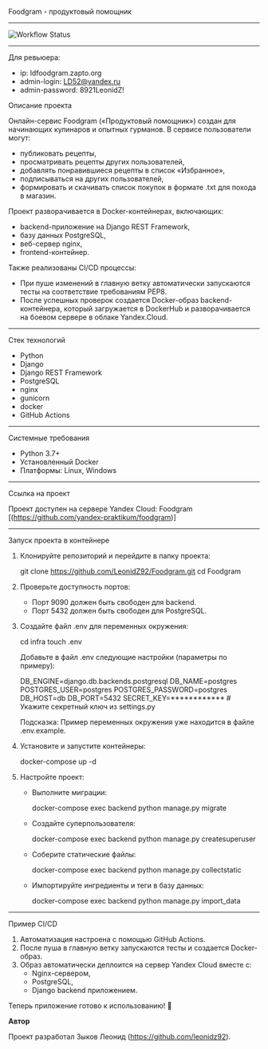 Foodgram - продуктовый помощник

---

![Workflow Status](https://github.com/leonidz92/foodgram/actions/workflows/main.yml/badge.svg)

---

Для ревьюера:
- ip: ldfoodgram.zapto.org
- admin-login: LD52@yandex.ru
- admin-password: 8921LeonidZ!


Описание проекта

Онлайн-сервис Foodgram («Продуктовый помощник») создан для начинающих кулинаров и опытных гурманов. В сервисе пользователи могут:  
- публиковать рецепты,  
- просматривать рецепты других пользователей,  
- добавлять понравившиеся рецепты в список «Избранное»,  
- подписываться на других пользователей,  
- формировать и скачивать список покупок в формате .txt для похода в магазин.  

Проект разворачивается в Docker-контейнерах, включающих:  
- backend-приложение на Django REST Framework,  
- базу данных PostgreSQL,  
- веб-сервер nginx,  
- frontend-контейнер.  

Также реализованы CI/CD процессы:  
- При пуше изменений в главную ветку автоматически запускаются тесты на соответствие требованиям PEP8.  
- После успешных проверок создается Docker-образ backend-контейнера, который загружается в DockerHub и разворачивается на боевом сервере в облаке Yandex.Cloud.  

---

Стек технологий  
- Python  
- Django  
- Django REST Framework  
- PostgreSQL  
- nginx  
- gunicorn  
- docker  
- GitHub Actions  

---

Системные требования  
- Python 3.7+  
- Установленный Docker  
- Платформы: Linux, Windows 

---

Ссылка на проект  

Проект доступен на сервере Yandex Cloud: Foodgram [(https://github.com/yandex-praktikum/foodgram)]

---

Запуск проекта в контейнере  

1. Клонируйте репозиторий и перейдите в папку проекта:  

   
   git clone https://github.com/LeonidZ92/Foodgram.git
   cd Foodgram
   

2. Проверьте доступность портов:  
   - Порт 9090 должен быть свободен для backend.  
   - Порт 5432 должен быть свободен для PostgreSQL.  

3. Создайте файл .env для переменных окружения:  

   
   cd infra
   touch .env
   

   Добавьте в файл .env следующие настройки (параметры по примеру):  

   
   DB_ENGINE=django.db.backends.postgresql
   DB_NAME=postgres
   POSTGRES_USER=postgres
   POSTGRES_PASSWORD=postgres
   DB_HOST=db
   DB_PORT=5432
   SECRET_KEY=************  # Укажите секретный ключ из settings.py
   

   Подсказка: Пример переменных окружения уже находится в файле .env.example.  

4. Установите и запустите контейнеры:  

   
   docker-compose up -d
   

5. Настройте проект:  
   - Выполните миграции:  

     
     docker-compose exec backend python manage.py migrate
     

   - Создайте суперпользователя:  

     
     docker-compose exec backend python manage.py createsuperuser
     

   - Соберите статические файлы:  

     
     docker-compose exec backend python manage.py collectstatic 
     

   - Импортируйте ингредиенты и теги в базу данных:  

     
     docker-compose exec backend python manage.py import_data
     

---

Пример CI/CD  

1. Автоматизация настроена с помощью GitHub Actions.  
2. После пуша в главную ветку запускаются тесты и создается Docker-образ.  
3. Образ автоматически деплоится на сервер Yandex Cloud вместе с:  
   - Nginx-сервером,  
   - PostgreSQL,  
   - Django backend приложением.  

Теперь приложение готово к использованию! 🚀

**Автор**

Проект разработал Зыков Леонид (https://github.com/leonidz92).

